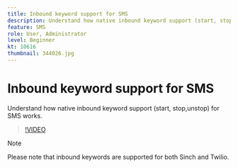 ```yaml
---
title: Inbound keyword support for SMS
description: Understand how native inbound keyword support (start, stop,unstop) for SMS works.
feature: SMS
role: User, Administrator
level: Beginner
kt: 10616
thumbnail: 344026.jpg
---
```

# Inbound keyword support for SMS

Understand how native inbound keyword support (start, stop,unstop) for SMS works.

>[!VIDEO](https://video.tv.adobe.com/v/344026?quality=12&learn=on)

>[!NOTE]
>
>Please note that inbound keywords are supported for both Sinch and Twilio.
